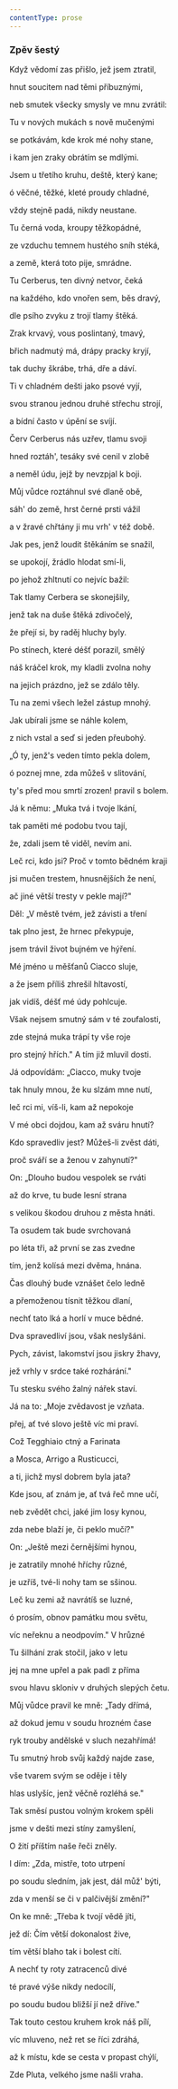 ```yaml
---
contentType: prose
---
```


<section>

### Zpěv šestý

Když vědomí zas přišlo, jež jsem ztratil,

hnut soucitem nad těmi příbuznými,

neb smutek všecky smysly ve mnu zvrátil:

</section>

<section>

Tu v nových mukách s nově mučenými

se potkávám, kde krok mé nohy stane,

i kam jen zraky obrátím se mdlými.

</section>

<section>

Jsem u třetího kruhu, deště, který kane;

ó věčné, těžké, kleté proudy chladné,

vždy stejně padá, nikdy neustane.

</section>

<section>

Tu černá voda, kroupy těžkopádné,

ze vzduchu temnem hustého sníh stéká,

a země, která toto pije, smrádne.

</section>

<section>

Tu Cerberus, ten divný netvor, čeká

na každého, kdo vnořen sem, běs dravý,

dle psího zvyku z trojí tlamy štěká.

</section>

<section>

Zrak krvavý, vous poslintaný, tmavý,

břich nadmutý má, drápy pracky kryjí,

tak duchy škrábe, trhá, dře a dáví.

</section>

<section>

Ti v chladném dešti jako psové vyjí,

svou stranou jednou druhé střechu strojí,

a bídní často v úpění se svíjí.

</section>

<section>

Červ Cerberus nás uzřev, tlamu svoji

hned roztáh', tesáky své cenil v zlobě

a neměl údu, jejž by nevzpjal k boji.

</section>

<section>

Můj vůdce roztáhnul své dlaně obě,

sáh' do země, hrst černé prsti vážil

a v žravé chřtány ji mu vrh' v též době.

</section>

<section>

Jak pes, jenž loudit štěkáním se snažil,

se upokojí, žrádlo hlodat smí-li,

po jehož zhltnutí co nejvíc bažil:

</section>

<section>

Tak tlamy Cerbera se skonejšily,

jenž tak na duše štěká zdivočelý,

že přejí si, by raděj hluchy byly.

</section>

<section>

Po stínech, které déšť porazil, smělý

náš kráčel krok, my kladli zvolna nohy

na jejich prázdno, jež se zdálo těly.

</section>

<section>

Tu na zemi všech ležel zástup mnohý.

Jak ubírali jsme se náhle kolem,

z nich vstal a seď si jeden přeubohý.

</section>

<section>

„Ó ty, jenž's veden tímto pekla dolem,

ó poznej mne, zda můžeš v slitování,

ty's před mou smrtí zrozen! pravil s bolem.

</section>

<section>

Já k němu: „Muka tvá i tvoje lkání,

tak paměti mé podobu tvou tají,

že, zdali jsem tě viděl, nevím ani.

</section>

<section>

Leč rci, kdo jsi? Proč v tomto bědném kraji

jsi mučen trestem, hnusnějších že není,

ač jiné větší tresty v pekle mají?"

</section>

<section>

Děl: „V městě tvém, jež závisti a tření

tak plno jest, že hrnec překypuje,

jsem trávil život bujném ve hýření.

</section>

<section>

Mé jméno u měšťanů Ciacco sluje,

a že jsem příliš zhrešil hltavostí,

jak vidíš, déšť mé údy pohlcuje.

</section>

<section>

Však nejsem smutný sám v té zoufalosti,

zde stejná muka trápí ty vše roje

pro stejný hřích." A tím již mluvil dosti.

</section>

<section>

Já odpovídám: „Ciacco, muky tvoje

tak hnuly mnou, že ku slzám mne nutí,

leč rci mi, víš-li, kam až nepokoje

</section>

<section>

V mé obci dojdou, kam až sváru hnutí?

Kdo spravedliv jest? Můžeš-li zvěst dáti,

proč sváří se a ženou v zahynutí?"

</section>

<section>

On: „Dlouho budou vespolek se rváti

až do krve, tu bude lesní strana

s velikou škodou druhou z města hnáti.

</section>

<section>

Ta osudem tak bude svrchovaná

po léta tři, až první se zas zvedne

tím, jenž kolísá mezi dvěma, hnána.

</section>

<section>

Čas dlouhý bude vznášet čelo ledně

a přemoženou tísnit těžkou dlaní,

nechť tato lká a horlí v muce bědné.

</section>

<section>

Dva spravedliví jsou, však neslyšáni.

Pych, závist, lakomství jsou jiskry žhavy,

jež vrhly v srdce také rozhárání."

</section>

<section>

Tu stesku svého žalný nářek staví.

Já na to: „Moje zvědavost je vzňata.

přej, ať tvé slovo ještě víc mi praví.

</section>

<section>

Což Tegghiaio ctný a Farinata

a Mosca, Arrigo a Rusticucci,

a ti, jichž mysl dobrem byla jata?

</section>

<section>

Kde jsou, ať znám je, ať tvá řeč mne učí,

neb zvědět chci, jaké jim losy kynou,

zda nebe blaží je, či peklo mučí?"

</section>

<section>

On: „Ještě mezi černějšími hynou,

je zatratily mnohé hříchy různé,

je uzříš, tvé-li nohy tam se sšinou.

</section>

<section>

Leč ku zemi až navrátíš se luzné,

ó prosím, obnov památku mou světu,

víc neřeknu a neodpovím." V hrůzné

</section>

<section>

Tu šilhání zrak stočil, jako v letu

jej na mne upřel a pak padl z příma

svou hlavu skloniv v druhých slepých četu.

</section>

<section>

Můj vůdce pravil ke mně: „Tady dřímá,

až dokud jemu v soudu hrozném čase

ryk trouby andělské v sluch nezahřímá!

</section>

<section>

Tu smutný hrob svůj každý najde zase,

vše tvarem svým se oděje i těly

hlas uslyšíc, jenž věčně rozléhá se."

</section>

<section>

Tak směsí pustou volným krokem spěli

jsme v dešti mezi stíny zamyšlení,

O žití příštím naše řeči zněly.

</section>

<section>

I dím: „Zda, mistře, toto utrpení

po soudu sledním, jak jest, dál můž' býti,

zda v menší se či v palčivější změní?"

</section>

<section>

On ke mně: „Třeba k tvojí vědě jíti,

jež dí: Čím větší dokonalost žive,

tím větší blaho tak i bolest cítí.

</section>

<section>

A nechť ty roty zatracenců divé

té pravé výše nikdy nedocílí,

po soudu budou bližší jí než dříve."

</section>

<section>

Tak touto cestou kruhem krok náš pílí,

víc mluveno, než ret se říci zdráhá,

až k místu, kde se cesta v propast chýlí,

</section>

<section>

Zde Pluta, velkého jsme našli vraha.

</section>
